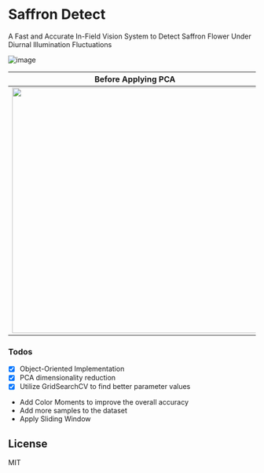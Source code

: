 # Saffron Detect
 A Fast and Accurate In-Field Vision System to Detect Saffron Flower Under Diurnal Illumination Fluctuations

![image](https://user-images.githubusercontent.com/5096712/100359636-116d0e80-300d-11eb-925f-9a4304cdf81b.png)
 
| Before Applying PCA | After Applying PCA |
|------------|-------------|
| <img src="https://user-images.githubusercontent.com/5096712/100359980-90fadd80-300d-11eb-9487-8e2fbeb34fb8.png" width="500"> | <img src="https://user-images.githubusercontent.com/5096712/100360014-9b1cdc00-300d-11eb-9fd4-635edbd381fd.png" width="500"> |
 ### Todos

 - [x] Object-Oriented Implementation
 - [x] PCA dimensionality reduction
 - [x] Utilize GridSearchCV to find better parameter values
 - Add Color Moments to improve the overall accuracy
 - Add more samples to the dataset
 - Apply Sliding Window
 
License
----

MIT

